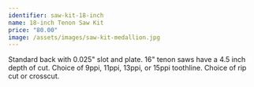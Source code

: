 ```yaml
---
identifier: saw-kit-18-inch
name: 18-inch Tenon Saw Kit
price: "80.00"
image: /assets/images/saw-kit-medallion.jpg
---
```

Standard back with 0.025" slot and plate.  16" tenon saws have a 4.5 inch depth of cut.  Choice of 9ppi, 11ppi, 13ppi, or 15ppi toothline.  Choice of rip cut or crosscut.

